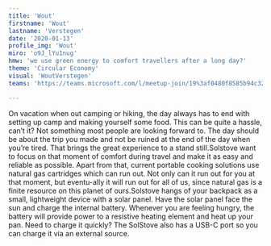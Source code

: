 ```yaml
---
title: 'Wout'
firstname: 'Wout'
lastname: 'Verstegen'
date: '2020-01-13'
profile_img: 'Wout'
miro: 'o9J_lYu1nug'
hmw: 'we use green energy to comfort travellers after a long day?'
theme: 'Circular Economy'
visual: 'WoutVerstegen'
teams: 'https://teams.microsoft.com/l/meetup-join/19%3af0480f8585b94c32a5bae67e5cc65c37%40thread.tacv2/1611095991070?context=%7b%22Tid%22%3a%22ca6fbace-7cba-4d53-8681-a06284f7ff46%22%2c%22Oid%22%3a%22100e5047-8c80-4681-bea6-926cb60256f0%22%7d'

---
```


On vacation when out camping or hiking, the day always has to end with setting up camp and making yourself some food. This can be quite a hassle, can’t it? Not something most people are looking forward to. The day should be about the trip you made and not be ruined at the end of the day when you’re tired. That brings the great experience to a stand still.Solstove want to focus on that moment of comfort during travel and make it as easy and reliable as possible. Apart from that, current portable cooking solutions use natural gas cartridges which can run out. Not only can it run out for you at that moment, but eventu-ally it will run out for all of us, since natural gas is a finite resource on this planet of ours.Solstove hangs of your backpack as a small, lightweight device with a solar panel. Have the solar panel face the sun and charge the internal battery. Whenever you are feeling hungry, the battery will provide power to a resistive heating element and heat up your pan. Need to charge it quickly? The SolStove also has a USB-C port so you can charge it via an external source.
